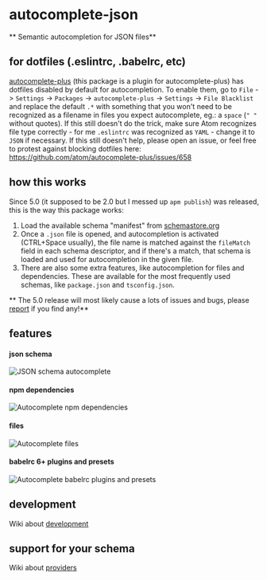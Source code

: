 # autocomplete-json
** Semantic autocompletion for JSON files**

## for dotfiles (.eslintrc, .babelrc, etc)
[autocomplete-plus](https://github.com/atom/autocomplete-plus) (this package is a plugin for autocomplete-plus) has dotfiles disabled by default for autocompletion. To enable them, go to
`File` -> `Settings` -> `Packages` -> `autocomplete-plus` -> `Settings` -> `File Blacklist` and replace the default `.*` with something that you won't need to be 
recognized as a filename in files you expect autocomplete, eg.: a `space` (`" "` without quotes). If this still doesn't do the trick, make sure Atom recognizes file type correctly - for me `.eslintrc` was recognized as `YAML` - change it to `JSON` if necessary. If this still doesn't help, please open an issue, or feel free to protest against
blocking dotfiles here: https://github.com/atom/autocomplete-plus/issues/658

## how this works
Since 5.0 (it supposed to be 2.0 but I messed up `apm publish`) was released, this is the way this package works:

1. Load the available schema "manifest" from [schemastore.org](http://schemastore.org/api/json/catalog.json)
2. Once a `.json` file is opened, and autocompletion is activated (CTRL+Space usually), the file name is matched against the `fileMatch` field in each schema descriptor, and if there's a match, that schema is loaded and used for autocompletion in the given file.
3. There are also some extra features, like autocompletion for files and dependencies. These are available for the most frequently used schemas, like `package.json` and `tsconfig.json`.

** The 5.0 release will most likely cause a lots of issues and bugs, please [report](https://github.com/bali182/autocomplete-json/issues) if you find any!**

## features

#### json schema

![JSON schema autocomplete](https://cloud.githubusercontent.com/assets/3879181/12832986/cfc5926e-cb9d-11e5-916e-721790721fc4.gif)

#### npm dependencies

![Autocomplete npm dependencies](https://cloud.githubusercontent.com/assets/3879181/12832997/e4f12630-cb9d-11e5-8cbf-589ad68e4b08.gif)

#### files

![Autocomplete files](https://cloud.githubusercontent.com/assets/3879181/12832990/d6bd7d2a-cb9d-11e5-9f47-88f3efffb2ad.gif)

#### babelrc 6+ plugins and presets

![Autocomplete babelrc plugins and presets](https://cloud.githubusercontent.com/assets/3879181/12832973/c3e5be4c-cb9d-11e5-99e1-50d2f316215e.gif)


## development

Wiki about [development](https://github.com/bali182/autocomplete-json/wiki/Contributing)

## support for your schema

Wiki about [providers](https://github.com/bali182/autocomplete-json/wiki/CreateProviders)

